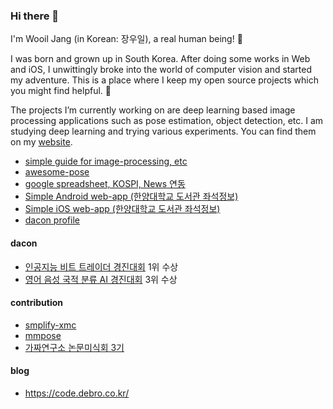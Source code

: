 ### Hi there 👋
I'm Wooil Jang (in Korean: 장우일), a real human being! :runner:

I was born and grown up in South Korea. After doing some works in Web and iOS, I unwittingly broke into the world of computer vision and started my adventure. This is a place where I keep my open source projects which you might find helpful. 🌱

The projects I’m currently working on are deep learning based image processing applications such as pose estimation, object detection, etc. I am studying deep learning and trying various experiments. You can find them on my [website](https://woo1.github.io/).

* [simple guide for image-processing, etc](https://github.com/woo1/simple_guide)
* [awesome-pose](https://github.com/woo1/awesome-pose)
* [google spreadsheet, KOSPI, News 연동](https://github.com/woo1/google-apps-script-example)
* [Simple Android web-app (한양대학교 도서관 좌석정보)](https://github.com/woo1/Hanyanglib-Android)
* [Simple iOS web-app (한양대학교 도서관 좌석정보)](https://github.com/woo1/Hanyanglib-ios)
* [dacon profile](https://dacon.io/myprofile/414612/home)

#### dacon 
- [인공지능 비트 트레이더 경진대회](https://dacon.io/competitions/official/235738/overview/description) 1위 수상
- [영어 음성 국적 분류 AI 경진대회](https://dacon.io/competitions/official/235709/overview/description) 3위 수상

#### contribution
- [smplify-xmc](https://github.com/muelea/smplify-xmc)
- [mmpose](https://github.com/open-mmlab/mmpose)
- [가짜연구소 논문미식회 3기](https://www.youtube.com/watch?v=ZM87QcZeM48&list=PLyP9gclj-bv4jrKxhIjbxRAr-9EdWllON)

#### blog
- https://code.debro.co.kr/

<!--
**woo1/woo1** is a ✨ _special_ ✨ repository because its `README.md` (this file) appears on your GitHub profile.

Here are some ideas to get you started:

- 🔭 I’m currently working on ...
- 🌱 I’m currently learning ...
- 👯 I’m looking to collaborate on ...
- 🤔 I’m looking for help with ...
- 💬 Ask me about ...
- 📫 How to reach me: ...
- 😄 Pronouns: ...
- ⚡ Fun fact: ...
-->
